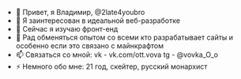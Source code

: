- 👋 Привет, я Владимир, @2late4youbro
- 👀 Я заинтересован в идеальной веб-разработке
- 🌱 Сейчас я изучаю фронт-енд
- 💞️ Рад обменяться опытом со всеми кто разрабатывает сайты и особенно если это связано с майнкрафтом
- 📫 Связаться со мной: vk - vk.com/ott.vova tg - @vovka_O_o
- ⚡ Немного обо мне: 21 год, скейтер, русский монархист
